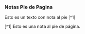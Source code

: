 ### Notas Pie de Pagina

Esto es un texto con nota al pie [^1]

[^1] Esto es una nota al pie de página.
